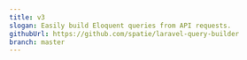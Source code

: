 ```yaml
---
title: v3
slogan: Easily build Eloquent queries from API requests.
githubUrl: https://github.com/spatie/laravel-query-builder
branch: master
---
```

